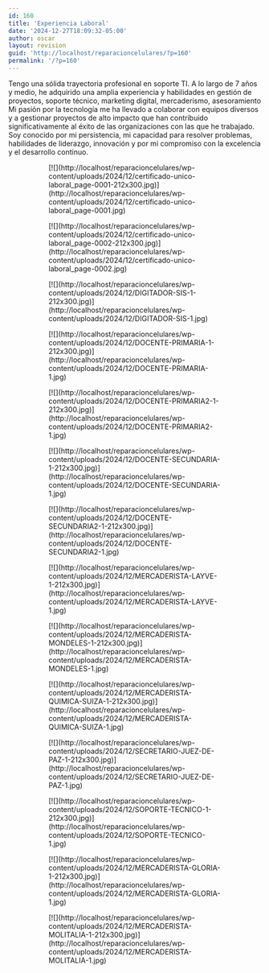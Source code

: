 ```yaml
---
id: 160
title: 'Experiencia Laboral'
date: '2024-12-27T18:09:32-05:00'
author: oscar
layout: revision
guid: 'http://localhost/reparacioncelulares/?p=160'
permalink: '/?p=160'
---
```


Tengo una sólida trayectoria profesional en soporte TI. A lo largo de 7 años y medio, he adquirido una amplia experiencia y habilidades en gestión de proyectos, soporte técnico, marketing digital, mercaderismo, asesoramiento Mi pasión por la tecnología me ha llevado a colaborar con equipos diversos y a gestionar proyectos de alto impacto que han contribuido significativamente al éxito de las organizaciones con las que he trabajado. Soy conocido por mi persistencia, mi capacidad para resolver problemas, habilidades de liderazgo, innovación y por mi compromiso con la excelencia y el desarrollo continuo.

<figure class="wp-block-gallery has-nested-images columns-default is-cropped has-pale-cyan-blue-background-color has-background wp-block-gallery-13 is-layout-flex wp-block-gallery-is-layout-flex" style="border-style:none;border-width:0px;border-radius:0px"><figure class="wp-block-image size-medium">[![](http://localhost/reparacioncelulares/wp-content/uploads/2024/12/certificado-unico-laboral_page-0001-212x300.jpg)](http://localhost/reparacioncelulares/wp-content/uploads/2024/12/certificado-unico-laboral_page-0001.jpg)</figure><figure class="wp-block-image size-medium">[![](http://localhost/reparacioncelulares/wp-content/uploads/2024/12/certificado-unico-laboral_page-0002-212x300.jpg)](http://localhost/reparacioncelulares/wp-content/uploads/2024/12/certificado-unico-laboral_page-0002.jpg)</figure><figure class="wp-block-image size-medium">[![](http://localhost/reparacioncelulares/wp-content/uploads/2024/12/DIGITADOR-SIS-1-212x300.jpg)](http://localhost/reparacioncelulares/wp-content/uploads/2024/12/DIGITADOR-SIS-1.jpg)</figure><figure class="wp-block-image size-medium">[![](http://localhost/reparacioncelulares/wp-content/uploads/2024/12/DOCENTE-PRIMARIA-1-212x300.jpg)](http://localhost/reparacioncelulares/wp-content/uploads/2024/12/DOCENTE-PRIMARIA-1.jpg)</figure><figure class="wp-block-image size-medium">[![](http://localhost/reparacioncelulares/wp-content/uploads/2024/12/DOCENTE-PRIMARIA2-1-212x300.jpg)](http://localhost/reparacioncelulares/wp-content/uploads/2024/12/DOCENTE-PRIMARIA2-1.jpg)</figure><figure class="wp-block-image size-medium">[![](http://localhost/reparacioncelulares/wp-content/uploads/2024/12/DOCENTE-SECUNDARIA-1-212x300.jpg)](http://localhost/reparacioncelulares/wp-content/uploads/2024/12/DOCENTE-SECUNDARIA-1.jpg)</figure><figure class="wp-block-image size-medium">[![](http://localhost/reparacioncelulares/wp-content/uploads/2024/12/DOCENTE-SECUNDARIA2-1-212x300.jpg)](http://localhost/reparacioncelulares/wp-content/uploads/2024/12/DOCENTE-SECUNDARIA2-1.jpg)</figure><figure class="wp-block-image size-medium">[![](http://localhost/reparacioncelulares/wp-content/uploads/2024/12/MERCADERISTA-LAYVE-1-212x300.jpg)](http://localhost/reparacioncelulares/wp-content/uploads/2024/12/MERCADERISTA-LAYVE-1.jpg)</figure><figure class="wp-block-image size-medium">[![](http://localhost/reparacioncelulares/wp-content/uploads/2024/12/MERCADERISTA-MONDELES-1-212x300.jpg)](http://localhost/reparacioncelulares/wp-content/uploads/2024/12/MERCADERISTA-MONDELES-1.jpg)</figure><figure class="wp-block-image size-medium">[![](http://localhost/reparacioncelulares/wp-content/uploads/2024/12/MERCADERISTA-QUIMICA-SUIZA-1-212x300.jpg)](http://localhost/reparacioncelulares/wp-content/uploads/2024/12/MERCADERISTA-QUIMICA-SUIZA-1.jpg)</figure><figure class="wp-block-image size-medium">[![](http://localhost/reparacioncelulares/wp-content/uploads/2024/12/SECRETARIO-JUEZ-DE-PAZ-1-212x300.jpg)](http://localhost/reparacioncelulares/wp-content/uploads/2024/12/SECRETARIO-JUEZ-DE-PAZ-1.jpg)</figure><figure class="wp-block-image size-medium">[![](http://localhost/reparacioncelulares/wp-content/uploads/2024/12/SOPORTE-TECNICO-1-212x300.jpg)](http://localhost/reparacioncelulares/wp-content/uploads/2024/12/SOPORTE-TECNICO-1.jpg)</figure><figure class="wp-block-image size-medium">[![](http://localhost/reparacioncelulares/wp-content/uploads/2024/12/MERCADERISTA-GLORIA-1-212x300.jpg)](http://localhost/reparacioncelulares/wp-content/uploads/2024/12/MERCADERISTA-GLORIA-1.jpg)</figure><figure class="wp-block-image size-medium">[![](http://localhost/reparacioncelulares/wp-content/uploads/2024/12/MERCADERISTA-MOLITALIA-1-212x300.jpg)](http://localhost/reparacioncelulares/wp-content/uploads/2024/12/MERCADERISTA-MOLITALIA-1.jpg)</figure></figure>